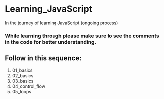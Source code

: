 # Learning_JavaScript
In the journey of learning JavaScript (ongoing process)

<h3>While learning through please make sure to see the comments in the code for better understanding.</h3>

<h2>Follow in this sequence:</h2>
<ol>
  <li>01_basics</li>
  <li>02_basics</li>
  <li>03_basics</li>
  <li>04_control_flow</li>
  <li>05_loops</li>
</ol>
